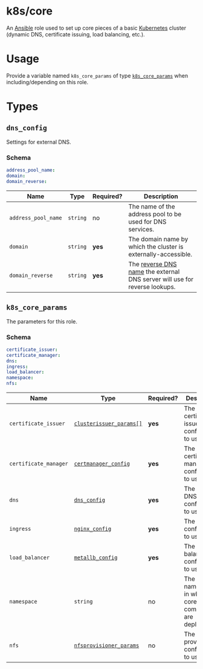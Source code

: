 # k8s/core

An [Ansible](https://www.ansible.com) role used to set up core pieces of a basic [Kubernetes](https://kubernetes.io)
cluster (dynamic DNS, certificate issuing, load balancing, etc.).

# Usage

Provide a variable named `k8s_core_params` of type [`k8s_core_params`](#k8s_core_params) when including/depending on
this role.

# Types

## `dns_config`

Settings for external DNS.

### Schema

```yaml
address_pool_name:
domain:
domain_reverse:
```

| Name                | Type     | Required? | Description                                                                                                                    |
| ------------------- | -------- | --------- | ------------------------------------------------------------------------------------------------------------------------------ |
| `address_pool_name` | `string` | no        | The name of the address pool to be used for DNS services.                                                                      |
| `domain`            | `string` | **yes**   | The domain name by which the cluster is externally-accessible.                                                                 |
| `domain_reverse`    | `string` | **yes**   | The [reverse DNS name](https://en.wikipedia.org/wiki/Reverse_DNS_lookup) the external DNS server will use for reverse lookups. |

## `k8s_core_params`

The parameters for this role.

### Schema

```yaml
certificate_issuer:
certificate_manager:
dns:
ingress:
load_balancer:
namespace:
nfs:
```

| Name                  | Type                                                                                                 | Required? | Description                                          |
| --------------------- | ---------------------------------------------------------------------------------------------------- | --------- | ---------------------------------------------------- |
| `certificate_issuer`  | [`clusterissuer_params[]`](../resource/clusterissuer/README.md#k8s_resource_clusterissuer_params)    | **yes**   | The certificate issuer configuration to use.         |
| `certificate_manager` | [`certmanager_config`](https://github.com/helm/charts/tree/master/stable/cert-manager#configuration) | **yes**   | The certificate manager configuration to use.        |
| `dns`                 | [`dns_config`](#dns_config)                                                                          | **yes**   | The external DNS configuration to use.               |
| `ingress`             | [`nginx_config`](https://github.com/helm/charts/tree/stable/nginx-ingress#configuration)             | **yes**   | The ingress configuration to use.                    |
| `load_balancer`       | [`metallb_config`](https://metallb.universe.tf/configuration/)                                       | **yes**   | The load balancer configuration to use.              |
| `namespace`           | `string`                                                                                             | no        | The namespace in which core components are deployed. |
| `nfs`                 | [`nfsprovisioner_params`](../component/nfsprovisioner/README.md#k8s_component_nfsprovisioner_params) | no        | The NFS provisioner configuration to use.            |
